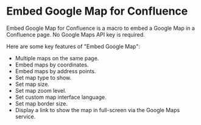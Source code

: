 # Embed Google Map for Confluence

Embed Google Map for Confluence is a macro to embed a Google Map in a Confluence page. No Google Maps API key is required.

Here are some key features of "Embed Google Map":

* Multiple maps on the same page.
* Embed maps by coordinates.
* Embed maps by address points.
* Set map type to show.
* Set map size.
* Set map zoom level.
* Set custom map interface language.
* Set map border size.
* Display a link to show the map in full-screen via the Google Maps service.

